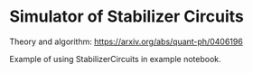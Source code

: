 # Simulator of Stabilizer Circuits

Theory and algorithm: https://arxiv.org/abs/quant-ph/0406196

Example of using StabilizerCircuits in example notebook.
